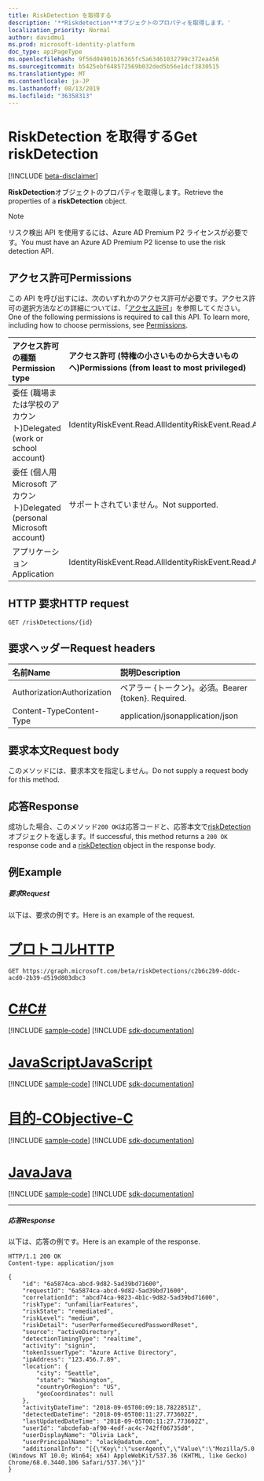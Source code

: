 ```yaml
---
title: RiskDetection を取得する
description: '**Riskdetection**オブジェクトのプロパティを取得します。'
localization_priority: Normal
author: davidmu1
ms.prod: microsoft-identity-platform
doc_type: apiPageType
ms.openlocfilehash: 9f56d04901b26365fc5a63461032799c372ea456
ms.sourcegitcommit: b5425ebf648572569b032ded5b56e1dcf3830515
ms.translationtype: MT
ms.contentlocale: ja-JP
ms.lasthandoff: 08/13/2019
ms.locfileid: "36358313"
---
```

# <a name="get-riskdetection"></a><span data-ttu-id="5046f-103">RiskDetection を取得する</span><span class="sxs-lookup"><span data-stu-id="5046f-103">Get riskDetection</span></span>

[!INCLUDE [beta-disclaimer](../../includes/beta-disclaimer.md)]

<span data-ttu-id="5046f-104">**RiskDetection**オブジェクトのプロパティを取得します。</span><span class="sxs-lookup"><span data-stu-id="5046f-104">Retrieve the properties of a **riskDetection** object.</span></span>

>[!NOTE]
><span data-ttu-id="5046f-105">リスク検出 API を使用するには、Azure AD Premium P2 ライセンスが必要です。</span><span class="sxs-lookup"><span data-stu-id="5046f-105">You must have an Azure AD Premium P2 license to use the risk detection API.</span></span>

## <a name="permissions"></a><span data-ttu-id="5046f-106">アクセス許可</span><span class="sxs-lookup"><span data-stu-id="5046f-106">Permissions</span></span>
<span data-ttu-id="5046f-p101">この API を呼び出すには、次のいずれかのアクセス許可が必要です。アクセス許可の選択方法などの詳細については、「[アクセス許可](/graph/permissions-reference)」を参照してください。</span><span class="sxs-lookup"><span data-stu-id="5046f-p101">One of the following permissions is required to call this API. To learn more, including how to choose permissions, see [Permissions](/graph/permissions-reference).</span></span>

|<span data-ttu-id="5046f-109">アクセス許可の種類</span><span class="sxs-lookup"><span data-stu-id="5046f-109">Permission type</span></span>      | <span data-ttu-id="5046f-110">アクセス許可 (特権の小さいものから大きいものへ)</span><span class="sxs-lookup"><span data-stu-id="5046f-110">Permissions (from least to most privileged)</span></span>              |
|:--------------------|:---------------------------------------------------------|
|<span data-ttu-id="5046f-111">委任 (職場または学校のアカウント)</span><span class="sxs-lookup"><span data-stu-id="5046f-111">Delegated (work or school account)</span></span> | <span data-ttu-id="5046f-112">IdentityRiskEvent.Read.All</span><span class="sxs-lookup"><span data-stu-id="5046f-112">IdentityRiskEvent.Read.All</span></span>    |
|<span data-ttu-id="5046f-113">委任 (個人用 Microsoft アカウント)</span><span class="sxs-lookup"><span data-stu-id="5046f-113">Delegated (personal Microsoft account)</span></span> | <span data-ttu-id="5046f-114">サポートされていません。</span><span class="sxs-lookup"><span data-stu-id="5046f-114">Not supported.</span></span>    |
|<span data-ttu-id="5046f-115">アプリケーション</span><span class="sxs-lookup"><span data-stu-id="5046f-115">Application</span></span> | <span data-ttu-id="5046f-116">IdentityRiskEvent.Read.All</span><span class="sxs-lookup"><span data-stu-id="5046f-116">IdentityRiskEvent.Read.All</span></span> |

## <a name="http-request"></a><span data-ttu-id="5046f-117">HTTP 要求</span><span class="sxs-lookup"><span data-stu-id="5046f-117">HTTP request</span></span>
<!-- { "blockType": "ignored" } -->
```http
GET /riskDetections/{id}
```

## <a name="request-headers"></a><span data-ttu-id="5046f-118">要求ヘッダー</span><span class="sxs-lookup"><span data-stu-id="5046f-118">Request headers</span></span>
| <span data-ttu-id="5046f-119">名前</span><span class="sxs-lookup"><span data-stu-id="5046f-119">Name</span></span>      |<span data-ttu-id="5046f-120">説明</span><span class="sxs-lookup"><span data-stu-id="5046f-120">Description</span></span>|
|:----------|:----------|
| <span data-ttu-id="5046f-121">Authorization</span><span class="sxs-lookup"><span data-stu-id="5046f-121">Authorization</span></span>  | <span data-ttu-id="5046f-p102">ベアラー {トークン}。必須。</span><span class="sxs-lookup"><span data-stu-id="5046f-p102">Bearer {token}. Required.</span></span> |
| <span data-ttu-id="5046f-124">Content-Type</span><span class="sxs-lookup"><span data-stu-id="5046f-124">Content-Type</span></span> | <span data-ttu-id="5046f-125">application/json</span><span class="sxs-lookup"><span data-stu-id="5046f-125">application/json</span></span> |

## <a name="request-body"></a><span data-ttu-id="5046f-126">要求本文</span><span class="sxs-lookup"><span data-stu-id="5046f-126">Request body</span></span>
<span data-ttu-id="5046f-127">このメソッドには、要求本文を指定しません。</span><span class="sxs-lookup"><span data-stu-id="5046f-127">Do not supply a request body for this method.</span></span>

## <a name="response"></a><span data-ttu-id="5046f-128">応答</span><span class="sxs-lookup"><span data-stu-id="5046f-128">Response</span></span>

<span data-ttu-id="5046f-129">成功した場合、このメソッド`200 OK`は応答コードと、応答本文で[riskDetection](../resources/riskdetection.md)オブジェクトを返します。</span><span class="sxs-lookup"><span data-stu-id="5046f-129">If successful, this method returns a `200 OK` response code and a [riskDetection](../resources/riskdetection.md) object in the response body.</span></span>
## <a name="example"></a><span data-ttu-id="5046f-130">例</span><span class="sxs-lookup"><span data-stu-id="5046f-130">Example</span></span>
##### <a name="request"></a><span data-ttu-id="5046f-131">要求</span><span class="sxs-lookup"><span data-stu-id="5046f-131">Request</span></span>
<span data-ttu-id="5046f-132">以下は、要求の例です。</span><span class="sxs-lookup"><span data-stu-id="5046f-132">Here is an example of the request.</span></span>

# <a name="httptabhttp"></a>[<span data-ttu-id="5046f-133">プロトコル</span><span class="sxs-lookup"><span data-stu-id="5046f-133">HTTP</span></span>](#tab/http)
<!-- {
  "blockType": "request",
  "name": "get_riskDetection",
  "sampleKeys": ["c2b6c2b9-dddc-acd0-2b39-d519d803dbc3"]
}-->
```http
GET https://graph.microsoft.com/beta/riskDetections/c2b6c2b9-dddc-acd0-2b39-d519d803dbc3
```
# <a name="ctabcsharp"></a>[<span data-ttu-id="5046f-134">C#</span><span class="sxs-lookup"><span data-stu-id="5046f-134">C#</span></span>](#tab/csharp)
[!INCLUDE [sample-code](../includes/snippets/csharp/get-riskdetection-csharp-snippets.md)]
[!INCLUDE [sdk-documentation](../includes/snippets/snippets-sdk-documentation-link.md)]

# <a name="javascripttabjavascript"></a>[<span data-ttu-id="5046f-135">JavaScript</span><span class="sxs-lookup"><span data-stu-id="5046f-135">JavaScript</span></span>](#tab/javascript)
[!INCLUDE [sample-code](../includes/snippets/javascript/get-riskdetection-javascript-snippets.md)]
[!INCLUDE [sdk-documentation](../includes/snippets/snippets-sdk-documentation-link.md)]

# <a name="objective-ctabobjc"></a>[<span data-ttu-id="5046f-136">目的-C</span><span class="sxs-lookup"><span data-stu-id="5046f-136">Objective-C</span></span>](#tab/objc)
[!INCLUDE [sample-code](../includes/snippets/objc/get-riskdetection-objc-snippets.md)]
[!INCLUDE [sdk-documentation](../includes/snippets/snippets-sdk-documentation-link.md)]

# <a name="javatabjava"></a>[<span data-ttu-id="5046f-137">Java</span><span class="sxs-lookup"><span data-stu-id="5046f-137">Java</span></span>](#tab/java)
[!INCLUDE [sample-code](../includes/snippets/java/get-riskdetection-java-snippets.md)]
[!INCLUDE [sdk-documentation](../includes/snippets/snippets-sdk-documentation-link.md)]

---

##### <a name="response"></a><span data-ttu-id="5046f-138">応答</span><span class="sxs-lookup"><span data-stu-id="5046f-138">Response</span></span>
<span data-ttu-id="5046f-139">以下は、応答の例です。</span><span class="sxs-lookup"><span data-stu-id="5046f-139">Here is an example of the response.</span></span>
<!-- {
  "blockType": "response",
  "truncated": true,
  "@odata.type": "microsoft.graph.riskDetection"
} -->
```http
HTTP/1.1 200 OK
Content-type: application/json

{
    "id": "6a5874ca-abcd-9d82-5ad39bd71600",
    "requestId": "6a5874ca-abcd-9d82-5ad39bd71600",
    "correlationId": "abcd74ca-9823-4b1c-9d82-5ad39bd71600",
    "riskType": "unfamiliarFeatures",
    "riskState": "remediated",
    "riskLevel": "medium",
    "riskDetail": "userPerformedSecuredPasswordReset",
    "source": "activeDirectory",
    "detectionTimingType": "realtime",
    "activity": "signin",
    "tokenIssuerType": "Azure Active Directory",
    "ipAddress": "123.456.7.89",
    "location": {
        "city": "Seattle",
        "state": "Washington",
        "countryOrRegion": "US",
        "geoCoordinates": null
    },
    "activityDateTime": "2018-09-05T00:09:18.7822851Z",
    "detectedDateTime": "2018-09-05T00:11:27.773602Z",
    "lastUpdatedDateTime": "2018-09-05T00:11:27.773602Z",
    "userId": "abcdefab-af90-4edf-ac4c-742ff06735d0",
    "userDisplayName": "Olivia Lack",
    "userPrincipalName": "olack@adatum.com",
    "additionalInfo": "[{\"Key\":\"userAgent\",\"Value\":\"Mozilla/5.0 (Windows NT 10.0; Win64; x64) AppleWebKit/537.36 (KHTML, like Gecko) Chrome/68.0.3440.106 Safari/537.36\"}]"
}
```

<!-- uuid: 8fcb5dbc-d5aa-4681-8e31-b001d5168d79
2015-10-25 14:57:30 UTC -->
<!-- {
  "type": "#page.annotation",
  "description": "Get riskDetection",
  "keywords": "",
  "section": "documentation",
  "tocPath": ""
}-->

